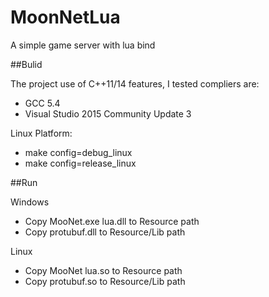 # MoonNetLua
A simple game server with lua bind

##Bulid

The project use of C++11/14 features, I tested compliers are: 
- GCC 5.4 
- Visual Studio 2015 Community Update 3

Linux Platform: 
- make config=debug_linux
- make config=release_linux

##Run

Windows
- Copy MooNet.exe lua.dll to Resource path
- Copy protubuf.dll to Resource/Lib path

Linux
- Copy MooNet lua.so to Resource path
- Copy protubuf.so to Resource/Lib path


